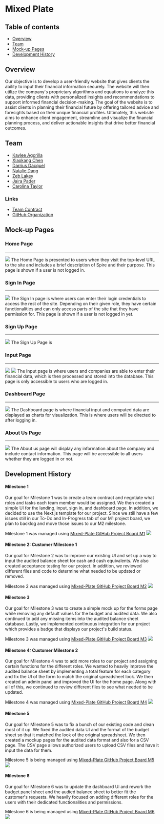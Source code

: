 # Mixed Plate

## Table of contents
* [Overview](#overview)
* [Team](#team)
* [Mock-up Pages](#mock-up-pages)
* [Development History](#development-history)

## Overview
Our objective is to develop a user-friendly website that gives clients the ability to input their financial information securely. The website will then utilize the company's proprietary algorithms and equations to analyze this data, providing clients with personalized insights and recommendations to support informed financial decision-making. The goal of the website is to assist clients in planning their financial future by offering tailored advice and foresights based on their unique financial profiles. Ultimately, this website aims to enhance client engagement, streamline and visualize the financial planning process, and deliver actionable insights that drive better financial outcomes.

## Team
* [Kaylee Agorilla](https://kayleeagorilla.github.io/)
* [Xiaokang Chen](https://xiaokchenedu.github.io/)
* [Darrius Dacquel](https://darriusdacquel.github.io/)
* [Natalie Dang](https://ndang562.github.io/)
* [Zeb Lakey](https://zeb1283.github.io/)
* [Jaira Pader](https://jairabp.github.io/)
* [Carolina Taylor](https://carolinataylor.github.io/)

### Links
* [Team Contract](https://docs.google.com/document/d/1RjQpE1v-KnegEi_WD4V4ywFx8YryvBxxtOvXPAtF67U/edit?usp=sharing)
* [GitHub Organization](https://github.com/mixed-plate)

## Mock-up Pages
### Home Page
<hr>
<img src = "./img/homePageUpdated.jpeg" >
The Home Page is presented to users when they visit the top-level URL to the site and includes a brief description of Spire and their purpose. This page is shown if a user is not logged in.

### Sign In Page
<hr>
<img src="./img/signinPageUpdated.png">
The Sign In page is where users can enter their login credentials to access the rest of the site. Depending on their given role, they have certain functionalities and can only access parts of the site that they have permission for. This page is shown if a user is not logged in yet. 

### Sign Up Page
<hr>
<img src="./img/signupPage.png">
The Sign Up Page is 
 
### Input Page
<hr>
<img src = "./img/inputPage1.jpg" >
<img src = "./img/inputPage2.jpg" >
The Input page is where users and companies are able to enter their financial data, which is then processed and stored into the database. This page is only accessible to users who are logged in.

### Dashboard Page
<hr>
<img src = "./img/dashboardPage.jpg" >
The Dashboard page is where financial input and computed data are displayed as charts for visualization. This is where users will be directed to after logging in.

### About Us Page
<hr>
<img src = "./img/aboutUsPage.png" >
The About us page will display any information about the company and include contact information. This page will be accessible to all users whether they are logged in or not.

## Development History
<h4>Milestone 1</h4>
Our goal for Milestone 1 was to create a team contract and negotiate what roles and tasks each team member would be assigned. We then created a simple UI for the landing, input, sign in, and dashboard page. In addition, we decided to use the Next.js template for our project. Since we still have a few issues still in our To-Do and In-Progress tab of our M1 project board, we plan to backlog and move those issues to our M2 milestone. 

Milestone 1 was managed using [Mixed-Plate GitHub Project Board M1](https://github.com/orgs/mixed-plate/projects/2)
<img src = "./img/m1ProjectBoardUpdated.png" >

<h4>Milestone 2: Customer Milestone 1</h4>
Our goal for Milestone 2 was to improve our existing UI and set up a way to input the audited balance sheet for cash and cash equivalents. We also created acceptance testing for our project. In addition, we reviewed different files and code to determine what needed to be updated or removed. 

Milestone 2 was managed using [Mixed-Plate GitHub Project Board M2](https://github.com/orgs/mixed-plate/projects/9)
<img src = "./img/m2ProjectBoard.png" >

<h4>Milestone 3</h4>
Our goal for Milestone 3 was to create a simple mock up for the forms page while removing any default values for the budget and audited data. We also continued to add any missing items into the audited balance sheet database. Lastly, we implemented continuous integration for our project which provides a badge that displays our project's build status.

Milestone 3 was managed using [Mixed-Plate GitHub Project Board M3](https://github.com/orgs/mixed-plate/projects/11/views/1)
<img src = "./img/m3ProjectBoard.png" >

<h4>Milestone 4: Customer Milestone 2</h4>
Our goal for Milestone 4 was to add more roles to our project and assigning certain functions for the different roles. We wanted to heavily improve the audited balance sheet by implementing a total feature for each category and fix the UI of the form to match the original spreadsheet look. We then created an admin panel and improved the UI for the home page. Along with all of this, we continued to review different files to see what needed to be updated.


Milestone 4 was managed using [Mixed-Plate GitHub Project Board M4](https://github.com/orgs/mixed-plate/projects/16/views/1)
<img src = "./img/m4ProjectBoard.png" >

<h4>Milestone 5</h4>
Our goal for Milestone 5 was to fix a bunch of our existing code and clean most of it up. We fixed the audited data UI and the format of the budget sheet so that it matched the look of the original spreadsheet. We then created a mockup pages for the audited data format and also for a CSV page. The CSV page allows authorized users to upload CSV files and have it input the data for them.

Milestone 5 is being managed using [Mixed-Plate GitHub Project Board M5](https://github.com/orgs/mixed-plate/projects/17/views/1)
<img src = "./img/m5ProjectBoard.png" >

<h4>Milestone 6</h4>
Our goal for Milestone 6 was to update the dashboard UI and rework the budget panel sheet and the audied balance sheet to better fit the customer's requests. We heavily focused on adding different roles for the users with their dedicated functionalities and permissions. 

Milestone 6 is being managed using [Mixed-Plate GitHub Project Board M6](https://github.com/orgs/mixed-plate/projects/18/views/1)
<img src = "./img/m6ProjectBoard.png" >

